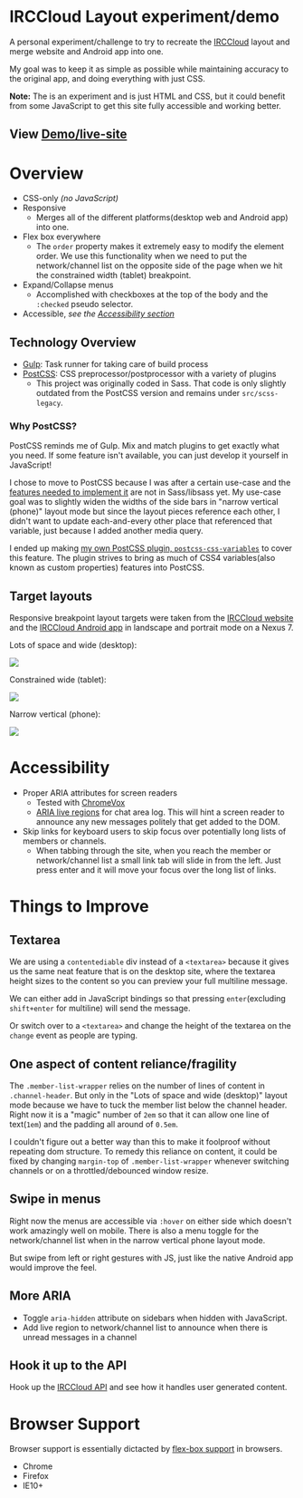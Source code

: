 # IRCCloud Layout experiment/demo

A personal experiment/challenge to try to recreate the [IRCCloud](https://www.irccloud.com/) layout and merge website and Android app into one.

My goal was to keep it as simple as possible while maintaining accuracy to the original app, and doing everything with just CSS.

**Note:** The is an experiment and is just HTML and CSS, but it could benefit from some JavaScript to get this site fully accessible and working better.

## View [Demo/live-site](https://madlittlemods.github.io/irccloud-layout-demo/dist/)


# Overview

 - CSS-only *(no JavaScript)*
 - Responsive
 	 - Merges all of the different platforms(desktop web and Android app) into one.
 - Flex box everywhere
 	 - The `order` property makes it extremely easy to modify the element order. We use this functionality when we need to put the network/channel list on the opposite side of the page when we hit the constrained width (tablet) breakpoint.
 - Expand/Collapse menus
 	 - Accomplished with checkboxes at the top of the body and the `:checked` pseudo selector.
 - Accessible, *see the [Accessibility section](#accessibility)*

## Technology Overview

 - [Gulp](http://gulpjs.com/): Task runner for taking care of build process
 - [PostCSS](https://github.com/postcss/postcss): CSS preprocessor/postprocessor with a variety of plugins
 	 - This project was originally coded in Sass. That code is only slightly outdated from the PostCSS version and remains under `src/scss-legacy`.

### Why PostCSS?

PostCSS reminds me of Gulp. Mix and match plugins to get exactly what you need. If some feature isn't available, you can just develop it yourself in JavaScript!

I chose to move to PostCSS because I was after a certain use-case and the [features needed to implement it](https://github.com/sass/sass/issues/871) are not in Sass/libsass yet. My use-case goal was to slightly widen the widths of the side bars in "narrow vertical (phone)" layout mode but since the layout pieces reference each other, I didn't want to update each-and-every other place that referenced that variable, just because I added another media query. 

I ended up making [my own PostCSS plugin, `postcss-css-variables`](https://www.npmjs.com/package/postcss-css-variables) to cover this feature. The plugin strives to bring as much of CSS4 variables(also known as custom properties) features into PostCSS.



## Target layouts

Responsive breakpoint layout targets were taken from the [IRCCloud website](https://www.irccloud.com/) and the [IRCCloud Android app](https://play.google.com/store/apps/details?id=com.irccloud.android) in landscape and portrait mode on a Nexus 7.

Lots of space and wide (desktop):

![](http://i.imgur.com/bsMvIyq.png)

Constrained wide (tablet):

![](http://i.imgur.com/qOl5ZAh.png)

Narrow vertical (phone):

![](http://i.imgur.com/9EvQERN.gif)


# Accessibility

 - Proper ARIA attributes for screen readers
 	 - Tested with [ChromeVox](http://www.chromevox.com/)
 	 - [ARIA live regions](https://developer.mozilla.org/en-US/docs/Web/Accessibility/ARIA/ARIA_Live_Regions) for chat area log. This will hint a screen reader to announce any new messages politely that get added to the DOM.
 - Skip links for keyboard users to skip focus over potentially long lists of members or channels.
 	 - When tabbing through the site, when you reach the member or network/channel list a small link tab will slide in from the left. Just press enter and it will move your focus over the long list of links.


# Things to Improve

## Textarea

We are using a `contentediable` div instead of a `<textarea>` because it gives us the same neat feature that is on the desktop site, where the textarea height sizes to the content so you can preview your full multiline message. 

We can either add in JavaScript bindings so that pressing `enter`(excluding `shift+enter` for multiline) will send the message.

Or switch over to a `<textarea>` and change the height of the textarea on the `change` event as people are typing.


## One aspect of content reliance/fragility

The `.member-list-wrapper` relies on the number of lines of content in `.channel-header`. But only in the "Lots of space and wide (desktop)" layout mode because we have to tuck the member list below the channel header. Right now it is a "magic" number of `2em` so that it can allow one line of text(`1em`) and the padding all around of `0.5em`.

I couldn't figure out a better way than this to make it foolproof without repeating dom structure. To remedy this reliance on content, it could be fixed by changing `margin-top` of `.member-list-wrapper` whenever switching channels or on a throttled/debounced window resize.


## Swipe in menus

Right now the menus are accessible via `:hover` on either side which doesn't work amazingly well on mobile. There is also a menu toggle for the network/channel list when in the narrow vertical phone layout mode.

But swipe from left or right gestures with JS, just like the native Android app would improve the feel.


## More ARIA

 - Toggle `aria-hidden` attribute on sidebars when hidden with JavaScript.
 - Add live region to network/channel list to announce when there is unread messages in a channel


## Hook it up to the API

Hook up the [IRCCloud API](https://github.com/irccloud/irccloud-tools/wiki/API-Overview) and see how it handles user generated content.


# Browser Support

Browser support is essentially dictacted by [flex-box support](http://caniuse.com/#feat=flexbox) in browsers.

 - Chrome
 - Firefox
 - IE10+